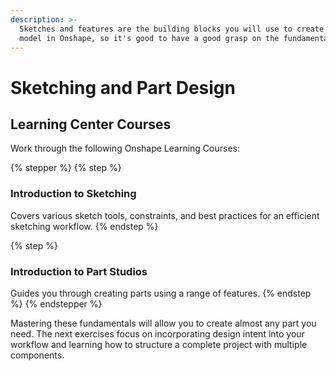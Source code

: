 ```yaml
---
description: >-
  Sketches and features are the building blocks you will use to create every 3D
  model in Onshape, so it's good to have a good grasp on the fundamentals.
---
```


# Sketching and Part Design

## Learning Center Courses <a href="#learning-center-courses" id="learning-center-courses"></a>

Work through the following Onshape Learning Courses:

{% stepper %}
{% step %}
### Introduction to Sketching

Covers various sketch tools, constraints, and best practices for an efficient sketching workflow.
{% endstep %}

{% step %}
### Introduction to Part Studios

Guides you through creating parts using a range of features.
{% endstep %}
{% endstepper %}

Mastering these fundamentals will allow you to create almost any part you need. The next exercises focus on incorporating design intent into your workflow and learning how to structure a complete project with multiple components.
